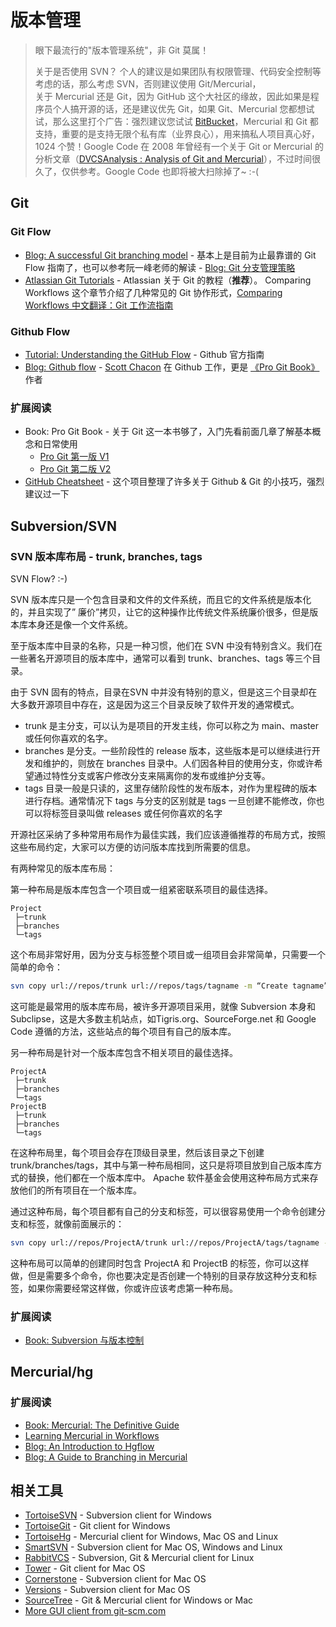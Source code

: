 # 版本管理

> 眼下最流行的"版本管理系统"，非 Git 莫属！
> 
> 关于是否使用 SVN？ 个人的建议是如果团队有权限管理、代码安全控制等考虑的话，那么考虑 SVN，否则建议使用 Git/Mercurial，  
> 关于 Mercurial 还是 Git，因为 GitHub 这个大社区的缘故，因此如果是程序员个人搞开源的话，还是建议优先 Git，如果 Git、Mercurial 您都想试试，那么这里打个广告：强烈建议您试试 [BitBucket](https://bitbucket.org/)，Mercurial 和 Git 都支持，重要的是支持无限个私有库（业界良心），用来搞私人项目真心好，1024 个赞！Google Code 在 2008 年曾经有一个关于 Git or Mercurial 的分析文章（[DVCSAnalysis : Analysis of Git and Mercurial](https://code.google.com/p/support/wiki/DVCSAnalysis)），不过时间很久了，仅供参考。Google Code 也即将被大扫除掉了~ :-(

## Git

### Git Flow

* [Blog: A successful Git branching model](http://nvie.com/posts/a-successful-git-branching-model/) - 基本上是目前为止最靠谱的 Git Flow 指南了，也可以参考阮一峰老师的解读 - [Blog: Git 分支管理策略](http://www.ruanyifeng.com/blog/2012/07/git.html)
* [Atlassian Git Tutorials](https://www.atlassian.com/git/tutorials) - Atlassian 关于 Git 的教程（**推荐**）。 Comparing Workflows 这个章节介绍了几种常见的 Git 协作形式，[Comparing Workflows 中文翻译：Git 工作流指南](http://blog.jobbole.com/76843/)


### Github Flow

* [Tutorial: Understanding the GitHub Flow](https://guides.github.com/introduction/flow/index.html) - Github 官方指南 
* [Blog: Github flow](http://scottchacon.com/2011/08/31/github-flow.html) - [Scott Chacon](http://scottchacon.com/about.html) 在 Github 工作，更是 [《Pro Git Book》](http://git-scm.com/book/en/v2) 作者


### 扩展阅读

* Book: Pro Git Book - 关于 Git 这一本书够了，入门先看前面几章了解基本概念和日常使用
    * [Pro Git 第一版 V1](http://git-scm.com/book/zh/v1)
    * [Pro Git 第二版 V2](http://git-scm.com/book/en/v2)
* [GitHub Cheatsheet](http://git.io/sheet) - 这个项目整理了许多关于 Github & Git 的小技巧，强烈建议过一下


## Subversion/SVN


### SVN 版本库布局 - trunk, branches, tags

SVN  Flow? :-)  

SVN 版本库只是一个包含目录和文件的文件系统，而且它的文件系统是版本化的，并且实现了” 廉价”拷贝，让它的这种操作比传统文件系统廉价很多，但是版本库本身还是像一个文件系统。

至于版本库中目录的名称，只是一种习惯，他们在 SVN 中没有特别含义。我们在一些著名开源项目的版本库中，通常可以看到 trunk、branches、tags 等三个目录。

由于 SVN 固有的特点，目录在SVN 中并没有特别的意义，但是这三个目录却在大多数开源项目中存在，这是因为这三个目录反映了软件开发的通常模式。
* trunk 是主分支，可以认为是项目的开发主线，你可以称之为 main、master 或任何你喜欢的名字。
* branches 是分支。一些阶段性的 release 版本，这些版本是可以继续进行开发和维护的，则放在 branches 目录中。人们因各种目的使用分支，你或许希望通过特性分支或客户修改分支来隔离你的发布或维护分支等。
* tags 目录一般是只读的，这里存储阶段性的发布版本，对作为里程碑的版本进行存档。通常情况下 tags 与分支的区别就是 tags 一旦创建不能修改，你也可以将标签目录叫做 releases 或任何你喜欢的名字
> 

开源社区采纳了多种常用布局作为最佳实践，我们应该遵循推荐的布局方式，按照这些布局约定，大家可以方便的访问版本库找到所需要的信息。 

有两种常见的版本库布局： 

第一种布局是版本库包含一个项目或一组紧密联系项目的最佳选择。

    Project
     ├─trunk
     ├─branches
     └─tags

这个布局非常好用，因为分支与标签整个项目或一组项目会非常简单，只需要一个简单的命令： 

```sh
svn copy url://repos/trunk url://repos/tags/tagname -m “Create tagname” 
```

这可能是最常用的版本库布局，被许多开源项目采用，就像 Subversion 本身和 Subclipse，这是大多数主机站点，如Tigris.org、SourceForge.net 和 Google Code 遵循的方法，这些站点的每个项目有自己的版本库。 

另一种布局是针对一个版本库包含不相关项目的最佳选择。

    ProjectA
     ├─trunk
     ├─branches
     └─tags
    ProjectB
     ├─trunk
     ├─branches
     └─tags

在这种布局里，每个项目会存在顶级目录里，然后该目录之下创建 trunk/branches/tags，其中与第一种布局相同，这只是将项目放到自己版本库方式的替换，他们都在一个版本库中。 Apache 软件基金会使用这种布局方式来存放他们的所有项目在一个版本库。 

通过这种布局，每个项目都有自己的分支和标签，可以很容易使用一个命令创建分支和标签，就像前面展示的： 

```sh
svn copy url://repos/ProjectA/trunk url://repos/ProjectA/tags/tagname -m “Create tagname” 
```

这种布局可以简单的创建同时包含 ProjectA 和 ProjectB 的标签，你可以这样做，但是需要多个命令，你也要决定是否创建一个特别的目录存放这种分支和标签，如果你需要经常这样做，你或许应该考虑第一种布局。 


### 扩展阅读

* [Book: Subversion 与版本控制](http://svnbook.red-bean.com/index.zh.html)


## **Mercurial/hg**

### 扩展阅读

* [Book: Mercurial: The Definitive Guide](http://hgbook.red-bean.com/)
* [Learning Mercurial in Workflows](http://mercurial.selenic.com/guide)
* [Blog: An Introduction to Hgflow](https://andy.mehalick.com/2011/12/24/an-introduction-to-hgflow)
* [Blog: A Guide to Branching in Mercurial](http://stevelosh.com/blog/2009/08/a-guide-to-branching-in-mercurial/)

## 相关工具

* [TortoiseSVN](http://tortoisesvn.net/) - Subversion client for Windows
* [TortoiseGit](https://tortoisegit.org) - Git client for Windows
* [TortoiseHg]() - Mercurial client for Windows, Mac OS and Linux
* [SmartSVN](http://www.smartsvn.com/) - Subversion client for Mac OS, Windows and Linux
* [RabbitVCS](http://rabbitvcs.org/) - Subversion, Git & Mercurial client for Linux
* [Tower](http://www.git-tower.com/) - Git client for Mac OS
* [Cornerstone](https://www.zennaware.com/cornerstone/) - Subversion client for Mac OS
* [Versions](http://versionsapp.com/) - Subversion client for Mac OS
* [SourceTree](http://sourcetreeapp.com/) - Git & Mercurial client for Windows or Mac
* [More GUI client from git-scm.com](http://git-scm.com/download/gui/linux)